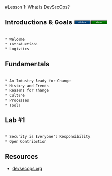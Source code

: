 #Lesson 1: What is DevSecOps?

## Introductions & Goals [![slides](../_images/slides-clean.png)](may-DSO-bootcamp-week-one-intros.pdf)[![view](../_images/view-clean.png)](https://speakerdeck.com/devsecops/devsecops-bootcamp-week-1-introductions)

```

* Welcome
* Introductions
* Logistics

```

## Fundamentals

```

* An Industry Ready for Change
* History and Trends
* Reasons for Change
* Culture
* Processes
* Tools

```

## Lab #1

```

* Security is Everyone's Responsibility
* Open Contribution

```

## Resources

* [devsecops.org](devsecops.org)

